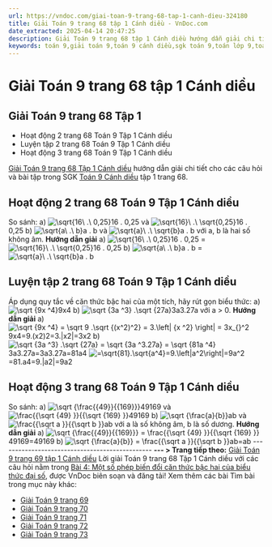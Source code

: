 ```yaml
---
url: https://vndoc.com/giai-toan-9-trang-68-tap-1-canh-dieu-324180
title: Giải Toán 9 trang 68 tập 1 Cánh diều - VnDoc.com
date_extracted: 2025-04-14 20:47:25
description: Giải Toán 9 trang 68 tập 1 Cánh diều hướng dẫn giải chi tiết các câu hỏi và bài tập trong SGK Toán 9 Cánh diều tập 1.
keywords: toán 9,giải toán 9,toán 9 cánh diều,sgk toán 9,toán lớp 9,toán lớp 9 cánh diều,sgk toán 9 cánh diều,toán 9 ctst,giải sgk toán 9 cánh diều,toán 9 cánh diều tập 1,giải bài tập toán 9 cánh diều,Toán 9 Bài 3 Một số phép biến đổi căn thức bậc hai của biểu thức đại số,Một số phép biến đổi căn thức bậc hai của biểu thức đại số,Giải Toán 9 Cánh diều tập 1 trang 69,Giải Toán 9 Cánh diều tập 1 trang 70,Giải Toán 9 Cánh diều trang 71,toán 9 trang 68,giải toán 9 trang 68,toán 9 trang 68 cánh diều
---
```


# Giải Toán 9 trang 68 tập 1 Cánh diều
## **Giải Toán 9 trang 68 Tập 1**
  * Hoạt động 2 trang 68 Toán 9 Tập 1 Cánh diều
  * Luyện tập 2 trang 68 Toán 9 Tập 1 Cánh diều
  * Hoạt động 3 trang 68 Toán 9 Tập 1 Cánh diều

[Giải Toán 9 trang 68 Tập 1 Cánh diều](<https://vndoc.com/giai-toan-9-trang-68-tap-1-canh-dieu-324180>) hướng dẫn giải chi tiết cho các câu hỏi và bài tập trong SGK [Toán 9 Cánh diều](<https://vndoc.com/toan-9-canh-dieu>) tập 1 trang 68.
## **Hoạt động 2 trang 68 Toán 9 Tập 1 Cánh diều**
So sánh:
a\) ![\\sqrt{16\\ .\\ 0,25}](https://i.vdoc.vn/data/image/blank.png)16 . 0,25 và ![\\sqrt{16}\\ .\\ \\sqrt{0,25}](https://i.vdoc.vn/data/image/blank.png)16 . 0,25
b\) ![\\sqrt{a\\ .\\ b}](https://i.vdoc.vn/data/image/blank.png)a . b và ![\\sqrt{a}\\ .\\ \\sqrt{b}](https://i.vdoc.vn/data/image/blank.png)a . b với a, b là hai số không âm.
**Hướng dẫn giải**
a\) ![\\sqrt{16\\ .\\ 0,25}](https://i.vdoc.vn/data/image/blank.png)16 . 0,25 = ![\\sqrt{16}\\ .\\ \\sqrt{0,25}](https://i.vdoc.vn/data/image/blank.png)16 . 0,25
b\) ![\\sqrt{a\\ .\\ b}](https://i.vdoc.vn/data/image/blank.png)a . b = ![\\sqrt{a}\\ .\\ \\sqrt{b}](https://i.vdoc.vn/data/image/blank.png)a . b
## **Luyện tập 2 trang 68 Toán 9 Tập 1 Cánh diều**
Áp dụng quy tắc về căn thức bậc hai của một tích, hãy rút gọn biểu thức:
a\) ![\\sqrt {9x ^4}](https://i.vdoc.vn/data/image/blank.png)9x4
b\) ![\\sqrt {3a ^3} .\\sqrt {27a}](https://i.vdoc.vn/data/image/blank.png)3a3.27a với a > 0.
**Hướng dẫn giải**
a\) ![\\sqrt {9x ^4} = \\sqrt 9 .\\sqrt {\(x^2\)^2} = 3.\\left| {x ^2} \\right| = 3x_{}^2](https://i.vdoc.vn/data/image/blank.png)9x4=9.\(x2\)2=3.|x2|=3x2
b\) ![\\sqrt {3a ^3} .\\sqrt {27a} = \\sqrt {3a ^3.27a} = \\sqrt {81a ^4}](https://i.vdoc.vn/data/image/blank.png)3a3.27a=3a3.27a=81a4
![=\\sqrt{81}.\\sqrt{a^4}=9.\\left|a^2\\right|=9a^2](https://i.vdoc.vn/data/image/blank.png)=81.a4=9.|a2|=9a2
## **Hoạt động 3 trang 68 Toán 9 Tập 1 Cánh diều**
So sánh:
a\) ![\\sqrt {\\frac{{49}}{{169}}}](https://i.vdoc.vn/data/image/blank.png)49169 và ![\\frac{{\\sqrt {49} }}{{\\sqrt {169} }}](https://i.vdoc.vn/data/image/blank.png)49169
b\) ![\\sqrt {\\frac{a}{b}}](https://i.vdoc.vn/data/image/blank.png)ab và ![\\frac{{\\sqrt a }}{{\\sqrt b }}](https://i.vdoc.vn/data/image/blank.png)ab với a là số không âm, b là số dương.
**Hướng dẫn giải**
a\) ![\\sqrt {\\frac{{49}}{{169}}}  = \\frac{{\\sqrt {49} }}{{\\sqrt {169} }}](https://i.vdoc.vn/data/image/blank.png)49169=49169
b\) ![\\sqrt {\\frac{a}{b}}  = \\frac{{\\sqrt a }}{{\\sqrt b }}](https://i.vdoc.vn/data/image/blank.png)ab=ab
\-----------------------------------------------
**\--- > Trang tiếp theo:** [Giải Toán 9 trang 69 tập 1 Cánh diều](<https://vndoc.com/giai-toan-9-trang-69-tap-1-canh-dieu-324183>)
Lời giải Toán 9 trang 68 Tập 1 Cánh diều với các câu hỏi nằm trong [Bài 4: Một số phép biến đổi căn thức bậc hai của biểu thức đại số](<https://vndoc.com/toan-9-canh-dieu-bai-4-mot-so-phep-bien-doi-can-thuc-bac-hai-cua-bieu-thuc-dai-so-321741>), được VnDoc biên soạn và đăng tải\!
Xem thêm các bài Tìm bài trong mục này khác:
  * [Giải Toán 9 trang 69](</giai-toan-9-trang-69-tap-1-canh-dieu-324183>)
  * [Giải Toán 9 trang 70](</giai-toan-9-trang-70-tap-1-canh-dieu-324187>)
  * [Giải Toán 9 trang 71](</giai-toan-9-trang-71-tap-1-canh-dieu-324193>)
  * [Giải Toán 9 trang 72](</giai-toan-9-trang-72-tap-1-canh-dieu-324224>)
  * [Giải Toán 9 trang 73](</giai-toan-9-trang-73-tap-1-canh-dieu-324231>)

